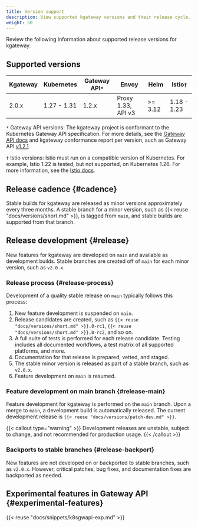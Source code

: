 ```yaml
---
title: Version support
description: View supported kgateway versions and their release cycle.
weight: 50
---
```


Review the following information about supported release versions for kgateway.

## Supported versions

| Kgateway | Kubernetes | Gateway API`*` | Envoy | Helm | Istio`†` |
|----------|------------|----------------|-------|------|----------|
| 2.0.x | 1.27 - 1.31 | 1.2.x | Proxy 1.33, API v3 | >= 3.12 | 1.18 - 1.23 |

<!--See tested min/max versions in https://github.com/kgateway-dev/kgateway/tree/main/.github/workflows/.env/nightly-tests-->
<!--| 2.1.x | 1.30 - 1.33 | 1.4.x | Proxy 1.33, API v3 | >= 3.12 | 1.23 - 1.25 |-->

`*` Gateway API versions: The kgateway project is conformant to the Kubernetes Gateway API specification. For more details, see the [Gateway API docs](https://gateway-api.sigs.k8s.io/implementations/#kgateway) and kgateway conformance report per version, such as Gateway API [v1.2.1](https://github.com/kubernetes-sigs/gateway-api/tree/main/conformance/reports/v1.2.1/kgateway).

`†` Istio versions: Istio must run on a compatible version of Kubernetes. For example, Istio 1.22 is tested, but not supported, on Kubernetes 1.26. For more information, see the [Istio docs](https://istio.io/latest/docs/releases/supported-releases/). 

<!--
## Image variants

For some kgateway component images, the following image variants are supported. 

* **Standard**: The default image variant provided by kgateway. The standard variant does not require a tag on the image. 
* **Distroless**: An image tagged with `-distroless` is a slimmed-down distribution with the minimum set of binary dependencies to run the image, for enhanced performance and security. Distroless images do not contain package managers, shells, or any other programs that are generally found in a standard Linux distribution. The use of distroless variants is a standard practice adopted by various open source projects and proprietary applications.

Kgateway supports image variants for the following component images:
- `access-logger`
- `certgen`
- `discovery`
- `gloo`
- `gloo-envoy-wrapper`
- `ingress`
- `kubectl`
- `sds`

You have two options for specifying the variant for a kgateway image in your Helm values:
* Specify the image variant for all kgateway components in the `global.image.variant` Helm field. Supported values include `standard`, and `distroless`. If unset, the default value is `standard`.
* Specify images for individual components by using variant tags in the `gloo.<component>.deployment.image.tag` field of the component's Helm settings, such as `quay.io/solo-io/gloo:v{{< reuse "docs/versions/n-patch.md" >}}-distroless`. -->

## Release cadence {#cadence}

Stable builds for kgateway are released as minor versions approximately every three months. A stable branch for a minor version, such as {{< reuse "docs/versions/short.md" >}}, is tagged from `main`, and stable builds are supported from that branch.

## Release development {#release}

New features for kgateway are developed on `main` and available as development builds. Stable branches are created off of `main` for each minor version, such as `v2.0.x`.

### Release process {#release-process}

Development of a quality stable release on `main` typically follows this process:

1. New feature development is suspended on `main`.
2. Release candidates are created, such as `{{< reuse "docs/versions/short.md" >}}.0-rc1`, `{{< reuse "docs/versions/short.md" >}}.0-rc2`, and so on.
3. A full suite of tests is performed for each release candidate. Testing includes all documented workflows, a test matrix of all supported platforms, and more.
4. Documentation for that release is prepared, vetted, and staged.
5. The stable minor version is released as part of a stable branch, such as `v2.0.x`.
6. Feature development on `main` is resumed.

### Feature development on main branch {#release-main}

Feature development for kgateway is performed on the `main` branch. Upon a merge to `main`, a development build is automatically released. The current development release is `{{< reuse "docs/versions/patch-dev.md" >}}`. 

{{< callout type="warning" >}}
Development releases are unstable, subject to change, and not recommended for production usage.
{{< /callout >}}

### Backports to stable branches {#release-backport}

New features are not developed on or backported to stable branches, such as `v2.0.x`. However, critical patches, bug fixes, and documentation fixes are backported as needed.

## Experimental features in Gateway API {#experimental-features}

{{< reuse "docs/snippets/k8sgwapi-exp.md" >}}
